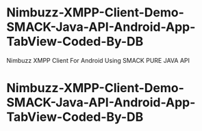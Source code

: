 # Nimbuzz-XMPP-Client-Demo-SMACK-Java-API-Android-App-TabView-Coded-By-DB
Nimbuzz XMPP Client For Android Using SMACK PURE JAVA API

# Nimbuzz-XMPP-Client-Demo-SMACK-Java-API-Android-App-TabView-Coded-By-DB
